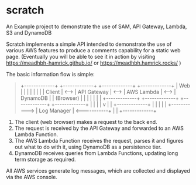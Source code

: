 # scratch
An Example project to demonstrate the use of SAM,
API Gateway, Lambda, S3 and DynamoDB

Scratch implements a simple API intended to demonstrate
the use of various AWS features to produce a comments
capability for a static web page. (Eventually you will
be able to see it in action by visiting
https://meadhbh-hamrick.github.io/ or
https://meadhbh.hamrick.rocks/ )

The basic information flow is simple:

>
> +-------------+      +-------------+      +-------------+      +-------------+
> |     Web     |      |             |      |             |      |             |
> |    Client   | <--> | API Gateway | <--> |  AWS Lambda | <--> |   DynamoDB  |
> |  (Browser)  |      |             |      |             |      |             |
> +-------------+      +-------------+      +-------------+      +-------------+
>                             |                    |                    |
>                             |                    v                    |
>                             |             +-------------+             |
>                             |             |             |             |
>                             +-----------> | Log Manager | <-----------+
>                                           |             |
>                                           +-------------+
>

1. The client (web browser) makes a request to the back
   end.
1. The request is received by the API Gateway and
   forwarded to an AWS Lambda Function.
1. The AWS Lambda Function receives the request, parses
   it and figures out what to do with it, using DynamoDB
   as a persistence tier.
1. DynamoDB receives queries from Lambda Functions,
   updating long term storage as required.

All AWS services generate log messages, which are
collected and displayed via the AWS console.

